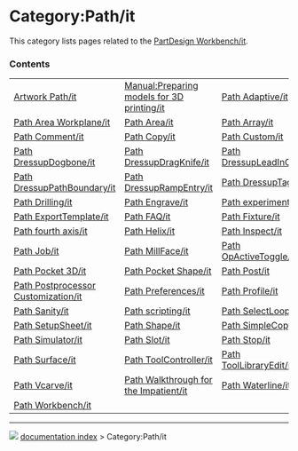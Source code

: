 # Category:Path/it
This category lists pages related to the [PartDesign Workbench/it](PartDesign_Workbench/it.md).

### Contents

|     |     |     |
| --- | --- | --- |
| [Artwork Path/it](Artwork_Path/it.md) | [Manual:Preparing models for 3D printing/it](Manual_Preparing_models_for_3D_printing/it.md) | [Path Adaptive/it](Path_Adaptive/it.md) |
| [Path Area Workplane/it](Path_Area_Workplane/it.md) | [Path Area/it](Path_Area/it.md) | [Path Array/it](Path_Array/it.md) |
| [Path Comment/it](Path_Comment/it.md) | [Path Copy/it](Path_Copy/it.md) | [Path Custom/it](Path_Custom/it.md) |
| [Path DressupDogbone/it](Path_DressupDogbone/it.md) | [Path DressupDragKnife/it](Path_DressupDragKnife/it.md) | [Path DressupLeadInOut/it](Path_DressupLeadInOut/it.md) |
| [Path DressupPathBoundary/it](Path_DressupPathBoundary/it.md) | [Path DressupRampEntry/it](Path_DressupRampEntry/it.md) | [Path DressupTag/it](Path_DressupTag/it.md) |
| [Path Drilling/it](Path_Drilling/it.md) | [Path Engrave/it](Path_Engrave/it.md) | [Path experimental/it](Path_experimental/it.md) |
| [Path ExportTemplate/it](Path_ExportTemplate/it.md) | [Path FAQ/it](Path_FAQ/it.md) | [Path Fixture/it](Path_Fixture/it.md) |
| [Path fourth axis/it](Path_fourth_axis/it.md) | [Path Helix/it](Path_Helix/it.md) | [Path Inspect/it](Path_Inspect/it.md) |
| [Path Job/it](Path_Job/it.md) | [Path MillFace/it](Path_MillFace/it.md) | [Path OpActiveToggle/it](Path_OpActiveToggle/it.md) |
| [Path Pocket 3D/it](Path_Pocket_3D/it.md) | [Path Pocket Shape/it](Path_Pocket_Shape/it.md) | [Path Post/it](Path_Post/it.md) |
| [Path Postprocessor Customization/it](Path_Postprocessor_Customization/it.md) | [Path Preferences/it](Path_Preferences/it.md) | [Path Profile/it](Path_Profile/it.md) |
| [Path Sanity/it](Path_Sanity/it.md) | [Path scripting/it](Path_scripting/it.md) | [Path SelectLoop/it](Path_SelectLoop/it.md) |
| [Path SetupSheet/it](Path_SetupSheet/it.md) | [Path Shape/it](Path_Shape/it.md) | [Path SimpleCopy/it](Path_SimpleCopy/it.md) |
| [Path Simulator/it](Path_Simulator/it.md) | [Path Slot/it](Path_Slot/it.md) | [Path Stop/it](Path_Stop/it.md) |
| [Path Surface/it](Path_Surface/it.md) | [Path ToolController/it](Path_ToolController/it.md) | [Path ToolLibraryEdit/it](Path_ToolLibraryEdit/it.md) |
| [Path Vcarve/it](Path_Vcarve/it.md) | [Path Walkthrough for the Impatient/it](Path_Walkthrough_for_the_Impatient/it.md) | [Path Waterline/it](Path_Waterline/it.md) |
| [Path Workbench/it](Path_Workbench/it.md) |



---
![](images/Right_arrow.png) [documentation index](../README.md) > Category:Path/it
